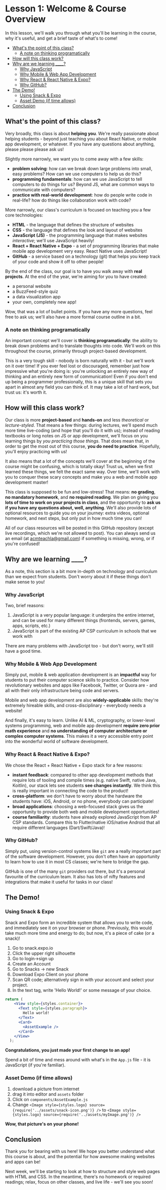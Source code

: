 # Lesson 1: Welcome & Course Overview

In this lesson, we'll walk you through what you'll be learning in the course, why it's useful, and get a brief taste of what's to come!

* [What's the point of this class?](#whats-the-point-of-this-class)
  * [A note on thinking programatically](#a-note-on-thinking-programatically)
* [How will this class work?](#how-will-this-class-work)
* [Why are we learning ____?](#why-are-we-learning-____)
  * [Why JavaScript](#why-javascript)
  * [Why Mobile &amp; Web App Development](#why-mobile--web-app-development)
  * [Why React &amp; React Native &amp; Expo?](#why-react--react-native--expo)
  * [Why GitHub?](#why-github)
* [The Demo!](#the-demo)
  * [Using Snack &amp; Expo](#using-snack--expo)
  * [Asset Demo (if time allows)](#asset-demo-if-time-allows)
* [Conclusion](#conclusion)

## What's the point of this class?

Very broadly, this class is about **helping you**. We're really passionate about helping students - beyond just teaching you about React Native, or mobile app development, or whatever. If you have any questions about anything, please please please ask us!

Slightly more narrowly, we want you to come away with a few skills:

* **problem solving**: how can we break down large problems into small, easy problems? How can we use computers to help us do this?
* **programming fundamentals**: how can we use JavaScript to tell computers to do things for us? Beyond JS, what are common ways to communicate with computers?
* **practice with real-world development**: how do people write code in real-life? how do things like collaboration work with code?

More narrowly, our class's curriculum is focused on teaching you a few core technologies:

* **HTML** - the language that defines the structure of websites
* **CSS** - the language that defines the look and layout of websites
* **JavaScript (JS)** - the programming language that makes websites *interactive*; we'll use JavaScript heavily!
* **React + React Native + Expo** - a set of programming libraries that make mobile app development very easy. React Native uses JavaScript!
* **GitHub** - a service based on a technology (git) that helps you keep track of your code and show it off to other people!

By the end of the class, our goal is to have you walk away with **real projects**. At the end of the year, we're aiming for you to have created:

* a personal website
* a BuzzFeed-style quiz
* a data visualization app
* your own, completely new app!

Wow, that was a lot of bullet points. If you have any more questions, feel free to ask us; we'll also have a more formal course outline in a bit.

### A note on thinking programatically

An important concept we'll cover is **thinking programatically**: the ability to break down problems and to translate thoughts into code. We'll work on this throughout the course, primarily through project-based development.

This is a very tough skill - nobody is born naturally with it - but we'll work on it over time! If you ever feel lost or discouraged, remember just how impressive what you're doing is: you're unlocking an entirely new way of thinking and an entirely new form of communication! Even if you don't end up being a programmer professionally, this is a unique skill that sets you apart in almost any field you can think of. It may take a lot of hard work, but trust us: it's worth it.

## How will this class work?

Our class is more **project-based** and **hands-on** and less *theoretical* or *lecture-styled*. That means a few things: during lectures, we'll spend much more time live-coding (and hope that you'll do it with us); instead of reading textbooks or long notes on JS or app development, we'll focus on you learning things by *you practicing those things*. That does mean that, in order to get the most out of this course, **you do need to practice**. Hopefully, you'll enjoy practicing with us!

It also means that a lot of the concepts we'll cover at the beginning of the course might be confusing, which is totally okay! Trust us, when we first learned these things, we felt the exact same way. Over time, we'll work with you to conquer these scary concepts and make you a web and mobile app development master!

This class is supposed to be fun and low-stress! That means: **no grading**, **no mandatory homework**, and **no required reading**. We plan on giving you **lots of time to work on your projects in class**, and the opportunity to **ask us if you have any questions about, well, anything**. We'll also provide lots of optional resources to guide you on your journey: extra videos, optional homework, and next steps, but only put in how much time you can!

All of our class resources will be posted in this GitHub repository (except live recordings, which we're not allowed to post). You can always send us an email (at [acmteachla@gmail.com](mailto:acmteachla@gmail.com)) if something is missing, wrong, or if you're confused!

## Why are we learning ____?

As a note, this section is a bit more in-depth on technology and curriculum than we expect from students. Don't worry about it if these things don't make sense to you!

### Why JavaScript

Two, brief reasons:

1. JavaScript is a very popular language: it underpins the entire internet, and can be used for many different things (frontends, servers, games, apps, scripts, etc.)
2. JavaScript is part of the existing AP CSP curriculum in schools that we work with

There are many problems with JavaScript too - but don't worry, we'll still have a good time.

### Why Mobile & Web App Development

Simply put, mobile & web application development is an **impactful** way for students to put their computer science skills to practice. Consider how revolutionary websites and apps like Facebook, Twitter, or Quora are - and all with their only infrastructure being code and servers.

Mobile and web app development are also **widely-applicable** skills: they're extremely hireable skills, and cross-disciplinary - everybody needs a website!

And finally, it's easy to learn. Unlike AI & ML, cryptography, or lower-level systems programming, web and mobile app development **require zero prior math experience** and **no understanding of computer architecture or complex computer systems**. This makes it a very accessible entry point into the wonderful world of software development.

### Why React & React Native & Expo?

We chose the React + React Native + Expo stack for a few reasons:

* **instant feedback**: compared to other app development methods that require lots of tooling and compile times (e.g. native Swift, native Java, Koitlin), our stack lets see students **see changes instantly**. We think this is really important in connecting the code to the product!
* **cross-platform**: we don't have to worry about the hardware the students have: iOS, Android, or no phone, everybody can participate!
* **broad applications**: choosing a web-focused stack gives us the opportunity to provide both web and mobile development opportunities!
* **course familiarity**: students have already explored JavaScript from AP CSP standards. Compare this to Flutter/native iOS/native Android that all require different languages (Dart/Swift/Java)!

### Why GitHub?

Simply put, using version-control systems like `git` are a really important part of the software development. However, you don't often have an opportunity to learn how to use it in most CS classes; we're here to bridge the gap.

GitHub is one of the many `git` providers out there, but it's a personal favourite of the curriculum team. It also has lots of nifty features and integrations that make it useful for tasks in our class!

## The Demo!

### Using Snack & Expo

Snack and Expo form an incredible system that allows you to write code, and immediately see it on your browser or phone. Previously, this would take much more time and energy to do; but now, it's a piece of cake (or a snack)!

1. Go to snack.expo.io
2. Click the upper right silhouette
3. Go to login->sign up
4. Create an Account
5. Go to Snacks -> new Snack
6. Download Expo Client on your phone
7. Scan QR code; alternatively sign in with your account and select your project.
8. In the text tag, write 'Hello World!' or some message of your choice.

```jsx
return (
    <View style={styles.container}>
      <Text style={styles.paragraph}>
        Hello world!
      </Text>
      <Card>
        <AssetExample />
      </Card>
    </View>
  );
```

**Congratulations, you just made your first change to an app!**

Spend a bit of time and mess around with what's in the `App.js` file - it is JavaScript (if you're familiar).

### Asset Demo (if time allows)

1. download a picture from internet
2. drag it into editor and `assets` folder
3. Click on `components/AssetExample.js`
4. Change ```<Image style={styles.logo} source={require('../assets/snack-icon.png')} />``` to ```<Image style={styles.logo} source={require('../assets/myImage.png')} />```

**Wow, that picture's on your phone!**

## Conclusion

Thank you for bearing with us here! We hope you better understand what this course is about, and the potential for how awesome making websites and apps can be!

Next week, we'll be starting to look at how to structure and style web pages with HTML and CSS. In the meantime, there's no homework or required readings; relax, focus on other classes, and live life - we'll see you soon!
